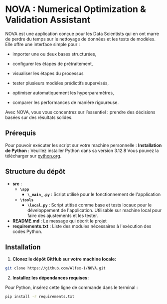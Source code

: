 # NOVA : Numerical Optimization & Validation Assistant

NOVA est une application conçue pour les Data Scientists qui en ont marre de perdre du temps sur le nettoyage de données et les tests de modèles. Elle offre une interface simple pour :

- importer une ou deux bases structurées,

- configurer les étapes de prétraitement,

- visualiser les étapes du processus

- tester plusieurs modèles prédictifs supervisés,

- optimiser automatiquement les hyperparamètres,

- comparer les performances de manière rigoureuse.

Avec NOVA, vous vous concentrez sur l’essentiel : prendre des décisions basées sur des résultats solides.

## Prérequis

Pour pouvoir exécuter les script sur votre machine personnelle :
**Installation de Python** : Veuillez installer Python dans sa version 3.12.8 Vous pouvez la télécharger sur [python.org](https://www.python.org/).
   
## Structure du dépôt 

- __src__ :  
    - **`\app`**
        - **`\_main_.py`** : Script utilisé pour le fonctionnement de l'application
    - **`\tools`**
        - **`\local.py`** : Script utltisé comme base et tests locaux pour le développement de l'application. Utilisable sur machine local pour faire des ajustements et les tester.
- __README.md__ : Le message qui décrit le projet         
- __requirements.txt__ : Liste des modules nécessaires à l'exécution des codes Python.      

## Installation

1. **Clonez le dépôt GitHub sur votre machine locale:** 
```bash
git clone https://github.com/Alfex-1/NOVA.git
```

2. **Installez les dépendances requises:**

Pour Python, insérez cette ligne de commande dans le terminal :
```bash
pip install -r requirements.txt
```